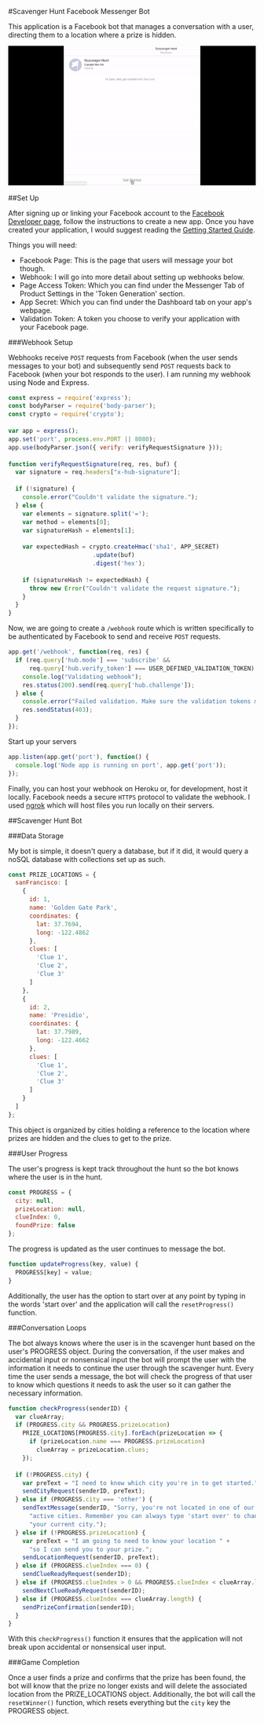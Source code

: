 #Scavenger Hunt Facebook Messenger Bot

This application is a Facebook bot that manages a conversation with a user, directing them to a location where a prize is hidden.

![](assets/FacebookBotDemo.gif)

##Set Up

After signing up or linking your Facebook account to the [Facebook Developer page](https://developers.facebook.com/), follow the instructions to create a new app. Once you have created your application, I would suggest reading the [Getting Started Guide](https://developers.facebook.com/docs/messenger-platform/guides/quick-start).

Things you will need:
- Facebook Page: This is the page that users will message your bot though.
- Webhook: I will go into more detail about setting up webhooks below.
- Page Access Token: Which you can find under the Messenger Tab of Product Settings in the 'Token Generation' section.
- App Secret: Which you can find under the Dashboard tab on your app's webpage.
- Validation Token: A token you choose to verify your application with your Facebook page.

###Webhook Setup

Webhooks receive `POST` requests from Facebook (when the user sends messages to your bot) and subsequently send `POST` requests back to Facebook (when your bot responds to the user). I am running my webhook using Node and Express.

```javascript
const express = require('express');
const bodyParser = require('body-parser');
const crypto = require('crypto');

var app = express();
app.set('port', process.env.PORT || 8080);
app.use(bodyParser.json({ verify: verifyRequestSignature }));

function verifyRequestSignature(req, res, buf) {
  var signature = req.headers["x-hub-signature"];

  if (!signature) {
    console.error("Couldn't validate the signature.");
  } else {
    var elements = signature.split('=');
    var method = elements[0];
    var signatureHash = elements[1];

    var expectedHash = crypto.createHmac('sha1', APP_SECRET)
                        .update(buf)
                        .digest('hex');

    if (signatureHash != expectedHash) {
      throw new Error("Couldn't validate the request signature.");
    }
  }
}
```

Now, we are going to create a `/webhook` route which is written specifically to be authenticated by Facebook to send and receive `POST` requests.

```javascript
app.get('/webhook', function(req, res) {
  if (req.query['hub.mode'] === 'subscribe' &&
      req.query['hub.verify_token'] === USER_DEFINED_VALIDATION_TOKEN) {
    console.log("Validating webhook");
    res.status(200).send(req.query['hub.challenge']);
  } else {
    console.error("Failed validation. Make sure the validation tokens match.");
    res.sendStatus(403);
  }
});
```

Start up your servers

```javascript
app.listen(app.get('port'), function() {
  console.log('Node app is running on port', app.get('port'));
});
```

Finally, you can host your webhook on Heroku or, for development, host it locally. Facebook needs a secure `HTTPS` protocol to validate the webhook. I used [ngrok](https://ngrok.com/) which will host files you run locally on their servers.

##Scavenger Hunt Bot

###Data Storage

My bot is simple, it doesn't query a database, but if it did, it would query a noSQL database with collections set up as such.

```javascript
const PRIZE_LOCATIONS = {
  sanFrancisco: [
    {
      id: 1,
      name: 'Golden Gate Park',
      coordinates: {
        lat: 37.7694,
        long: -122.4862
      },
      clues: [
        'Clue 1',
        'Clue 2',
        'Clue 3'
      ]
    },
    {
      id: 2,
      name: 'Presidio',
      coordinates: {
        lat: 37.7989,
        long: -122.4662
      },
      clues: [
        'Clue 1',
        'Clue 2',
        'Clue 3'
      ]
    }
  ]
};
```

This object is organized by cities holding a reference to the location where prizes are hidden and the clues to get to the prize.

###User Progress

The user's progress is kept track throughout the hunt so the bot knows where the user is in the hunt.

```javascript
const PROGRESS = {
  city: null,
  prizeLocation: null,
  clueIndex: 0,
  foundPrize: false
};
```

The progress is updated as the user continues to message the bot.

```javascript
function updateProgress(key, value) {
  PROGRESS[key] = value;
}
```

Additionally, the user has the option to start over at any point by typing in the words 'start over' and the application will call the `resetProgress()` function.

###Conversation Loops

The bot always knows where the user is in the scavenger hunt based on the user's PROGRESS object. During the conversation, if the user makes and accidental input or nonsensical input the bot will prompt the user with the information it needs to continue the user through the scavenger hunt. Every time the user sends a message, the bot will check the progress of that user to know which questions it needs to ask the user so it can gather the necessary information.

```javascript
function checkProgress(senderID) {
  var clueArray;
  if (PROGRESS.city && PROGRESS.prizeLocation)
    PRIZE_LOCATIONS[PROGRESS.city].forEach(prizeLocation => {
      if (prizeLocation.name === PROGRESS.prizeLocation)
        clueArray = prizeLocation.clues;
    });

  if (!PROGRESS.city) {
    var preText = "I need to know which city you're in to get started.";
    sendCityRequest(senderID, preText);
  } else if (PROGRESS.city === 'other') {
    sendTextMessage(senderID, "Sorry, you're not located in one of our " +
      "active cities. Remember you can always type 'start over' to change" +
      "your current city.");
  } else if (!PROGRESS.prizeLocation) {
    var preText = "I am going to need to know your location " +
      "so I can send you to your prize.";
    sendLocationRequest(senderID, preText);
  } else if (PROGRESS.clueIndex === 0) {
    sendClueReadyRequest(senderID);
  } else if (PROGRESS.clueIndex > 0 && PROGRESS.clueIndex < clueArray.length) {
    sendNextClueReadyRequest(senderID);
  } else if (PROGRESS.clueIndex === clueArray.length) {
    sendPrizeConfirmation(senderID);
  }
}
```

With this `checkProgress()` function it ensures that the application will not break upon accidental or nonsensical user input.

###Game Completion

Once a user finds a prize and confirms that the prize has been found, the bot will know that the prize no longer exists and will delete the associated location from the PRIZE_LOCATIONS object. Additionally, the bot will call the `resetWinner()` function, which resets everything but the `city` key the PROGRESS object.

